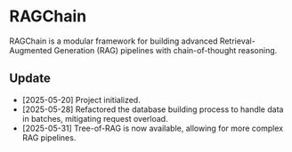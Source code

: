 # RAGChain

RAGChain is a modular framework for building advanced Retrieval-Augmented Generation (RAG) pipelines with chain-of-thought reasoning.

## Update

- [2025-05-20] Project initialized.
- [2025-05-28] Refactored the database building process to handle data in batches, mitigating request overload.
- [2025-05-31] Tree-of-RAG is now available, allowing for more complex RAG pipelines.
